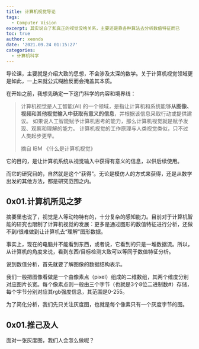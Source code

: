 ```yaml
---
title: 计算机视觉导论
tags:
  - Computer Vision
excerpt: 其实说白了和真正的视觉没啥关系，主要还是靠各种算法去分析数值特征而已
toc: true
author: xeonds
date: '2021.09.24 01:15:27'
categories:
  - 计算机科学
---
```


导论课，主要就是介绍大致的思想，不会涉及太深的数学。关于计算机视觉领域更是如此，一上来就公式糊脸反而会掩盖其本质。

在开始之前，我想先确定一下这门科学的内容和境界线：

> 计算机视觉是人工智能(AI) 的一个领域，是指让计算机和系统能够**从图像、视频和其他视觉输入中获取有意义的信息**，并根据该信息采取行动或提供建议。 如果说人工智能赋予计算机思考的能力，那么计算机视觉就是赋予发现、观察和理解的能力。 计算机视觉的工作原理与人类视觉类似，只不过人类起步更早。
> 
> 摘自 IBM 《什么是计算机视觉》

它的目的，是让计算机系统从视觉输入中获得有意义的信息，以供后续使用。

而它的研究目的，自然就是这个“获得”。无论是模仿人的方式来获得，还是从数学出发的其他方法，都是研究范围之内。

## 0x01.计算机所见之梦

摘要里也说了，视觉是人等动物特有的，十分复杂的感知能力。目前对于计算机智能的研究也限制了计算机视觉的发展：更多是通过图形的数值特征进行分析，还做不到/很难做到让计算机去“理解”图形数据。

事实上，现在的电脑并不能看到东西，或者说，它看到的只是一堆数据流。所以，从计算机的角度来说，看到东西/目标检测大致可以等同于数值特征分析。

说到数值分析，首先就要了解图像的数据结构表示。

我们一般把图像看做是一个由像素点（pixel）组成的二维数组，其两个维度分别对应图片长宽。每个像素点则一般由三个字节（也就是3个8位二进制数#）存储，每个字节分别对应其rgb强度信息，其范围是0-255。

为了简化分析，我们先只关注灰度图，也就是每个像素只有一个灰度字节的图。

## 0x01.推己及人

面对一张灰度图，我们人会怎么做呢？